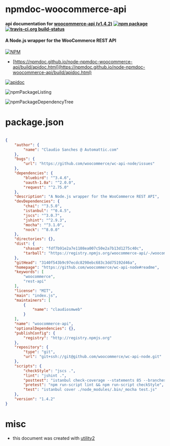 # npmdoc-woocommerce-api

#### api documentation for  [woocommerce-api (v1.4.2)](https://github.com/woocommerce/wc-api-node#readme)  [![npm package](https://img.shields.io/npm/v/npmdoc-woocommerce-api.svg?style=flat-square)](https://www.npmjs.org/package/npmdoc-woocommerce-api) [![travis-ci.org build-status](https://api.travis-ci.org/npmdoc/node-npmdoc-woocommerce-api.svg)](https://travis-ci.org/npmdoc/node-npmdoc-woocommerce-api)

#### A Node.js wrapper for the WooCommerce REST API

[![NPM](https://nodei.co/npm/woocommerce-api.png?downloads=true&downloadRank=true&stars=true)](https://www.npmjs.com/package/woocommerce-api)

- [https://npmdoc.github.io/node-npmdoc-woocommerce-api/build/apidoc.html](https://npmdoc.github.io/node-npmdoc-woocommerce-api/build/apidoc.html)

[![apidoc](https://npmdoc.github.io/node-npmdoc-woocommerce-api/build/screenCapture.buildCi.browser.%252Ftmp%252Fbuild%252Fapidoc.html.png)](https://npmdoc.github.io/node-npmdoc-woocommerce-api/build/apidoc.html)

![npmPackageListing](https://npmdoc.github.io/node-npmdoc-woocommerce-api/build/screenCapture.npmPackageListing.svg)

![npmPackageDependencyTree](https://npmdoc.github.io/node-npmdoc-woocommerce-api/build/screenCapture.npmPackageDependencyTree.svg)



# package.json

```json

{
    "author": {
        "name": "Claudio Sanches @ Automattic.com"
    },
    "bugs": {
        "url": "https://github.com/woocommerce/wc-api-node/issues"
    },
    "dependencies": {
        "bluebird": "^3.4.6",
        "oauth-1.0a": "^2.0.0",
        "request": "^2.75.0"
    },
    "description": "A Node.js wrapper for the WooCommerce REST API",
    "devDependencies": {
        "chai": "^3.5.0",
        "istanbul": "^0.4.5",
        "jscs": "^3.0.7",
        "jshint": "^2.9.3",
        "mocha": "^3.1.0",
        "nock": "^8.0.0"
    },
    "directories": {},
    "dist": {
        "shasum": "fdf7b91e2a7e1108ea007c50e2a7b13d1275c40c",
        "tarball": "https://registry.npmjs.org/woocommerce-api/-/woocommerce-api-1.4.2.tgz"
    },
    "gitHead": "3140f543b9c97ecdc8298ebc683c3dd75192d46a",
    "homepage": "https://github.com/woocommerce/wc-api-node#readme",
    "keywords": [
        "woocommerce",
        "rest-api"
    ],
    "license": "MIT",
    "main": "index.js",
    "maintainers": [
        {
            "name": "claudiosmweb"
        }
    ],
    "name": "woocommerce-api",
    "optionalDependencies": {},
    "publishConfig": {
        "registry": "http://registry.npmjs.org"
    },
    "repository": {
        "type": "git",
        "url": "git+ssh://git@github.com/woocommerce/wc-api-node.git"
    },
    "scripts": {
        "checkStyle": "jscs .",
        "lint": "jshint .",
        "posttest": "istanbul check-coverage --statements 85 --branches 70 --functions 100 --lines 90 && rm -rf coverage",
        "pretest": "npm run-script lint && npm run-script checkStyle",
        "test": "istanbul cover ./node_modules/.bin/_mocha test.js"
    },
    "version": "1.4.2"
}
```



# misc
- this document was created with [utility2](https://github.com/kaizhu256/node-utility2)
